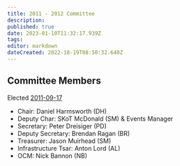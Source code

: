 ```yaml
---
title: 2011 - 2012 Committee
description: 
published: true
date: 2023-01-10T11:32:17.939Z
tags: 
editor: markdown
dateCreated: 2022-10-19T08:50:32.640Z
---
```


## Committee Members

Elected [2011-09-17](/minutes/AGM/2011-09-17)

- Chair: Daniel Harmsworth (DH)
- Deputy Char: SKoT McDonald (SM) & Events Manager
- Secretary: Peter Dreisiger (PD)
- Deputy Secretary: Brendan Ragan (BR)
- Treasurer: Jason Muirhead (SM)
- Infrastructure Tsar: Anton Lord (AL)
- OCM: Nick Bannon (NB)

